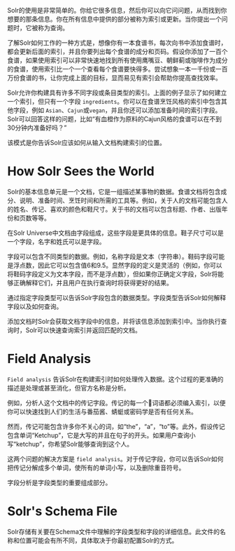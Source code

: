 Solr的使用是非常简单的。你给它很多信息，然后你可以向它问问题，从而找到你想要的那条信息。你在所有信息中提供的部分被称为索引或更新。当你提出一个问题时，它被称为查询。

了解Solr如何工作的一种方式是，想像你有一本食谱书，每次向书中添加食谱时，都会更新后面的索引，并且你要列出每个食谱的成分和页码。假设你添加了一百个食谱，如果使用索引可以非常快速地找到所有使用鹰嘴豆、朝鲜蓟或咖啡作为成分的食谱，使用索引比一个一个查看每个食谱要快得多。尝试想象一本一千份或一百万份食谱的书，让你完成上面的目标，显而易见有索引会帮助你提高查找效率。

Solr允许你构建具有许多不同字段或条目类型的索引。上面的例子显示了如何建立一个索引，但只有一个字段 `ingredients`。你可以在食谱烹饪风格的索引中包含其他字段，例如 `Asian`、`Cajun`或`vegan`，并且你还可以添加准备时间的索引字段。Solr可以回答这样的问题，比如“有血橙作为原料的Cajun风格的食谱可以在不到30分钟内准备好吗？”

该模式是你告诉Solr应该如何从输入文档构建索引的位置。

# How Solr Sees the World

Solr的基本信息单元是一个文档，它是一组描述某事物的数据。食谱文档将包含成分、说明、准备时间、烹饪时间和所需的工具等。例如，关于人的文档可能包含人的姓名、传记、喜欢的颜色和鞋尺寸。关于书的文档可以包含标题、作者、出版年份和页数等等。

在Solr Universe中文档由字段组成，这些字段是更具体的信息。鞋子尺寸可以是一个字段，名字和姓氏可以是字段。

字段可以包含不同类型的数据。例如，名称字段是文本（字符串）。鞋码字段可能是浮点数，因此它可以包含值6和9.5。显然字段的定义是灵活的（例如，你可以将鞋码字段定义为文本字段，而不是浮点数），但如果你正确定义字段，Solr将能够正确解释它们，并且用户在执行查询时将获得更好的结果。

通过指定字段类型可以告诉Solr字段包含的数据类型。字段类型告诉Solr如何解释字段以及如何查询。

添加文档时Solr会获取文档字段中的信息，并将该信息添加到索引中。当你执行查询时，Solr可以快速查询索引并返回匹配的文档。

# Field Analysis

`Field analysis` 告诉Solr在构建索引时如何处理传入数据。这个过程的更准确的描述是处理或甚至消化，但官方名称是分析。

例如，分析人这个文档中的传记字段。传记的每一个词语都必须编入索引，以便你可以快速找到人们的生活与番茄酱、蜻蜓或密码学是否有任何关系。

然而，传记可能包含许多你不关心的词，如“the”，“a”，“to”等。此外，假设传记包含单词“Ketchup”，它是大写的并且在句子的开头。如果用户查询小写“ketchup”，你希望Solr能够查询到这个人。

这两个问题的解决方案是 `field analysis`。对于传记字段，你可以告诉Solr如何把传记分解成多个单词，使所有的单词小写，以及删除重音符号。

字段分析是字段类型的重要组成部分。

# Solr's Schema File

Solr存储有关要在Schema文件中理解的字段类型和字段的详细信息。此文件的名称和位置可能会有所不同，具体取决于你最初配置Solr的方式。
